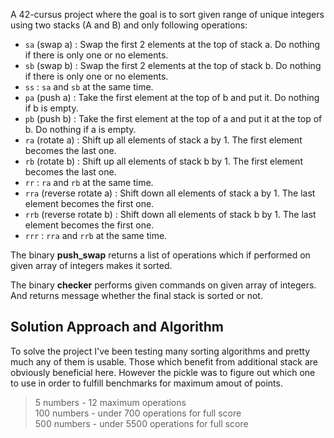 A 42-cursus project where the goal is to sort given range of unique integers using two stacks (A and B) and only following operations:

- `sa` (swap a) : Swap the first 2 elements at the top of stack a. Do nothing if there is only one or no elements.
- `sb` (swap b) : Swap the first 2 elements at the top of stack b. Do nothing if there is only one or no elements.
- `ss` : `sa` and `sb` at the same time.
- `pa` (push a) : Take the first element at the top of b and put it. Do nothing if b is empty.
- `pb` (push b) : Take the first element at the top of a and put it at the top of b. Do nothing if a is empty.
- `ra` (rotate a) : Shift up all elements of stack a by 1. The first element becomes the last one.
- `rb` (rotate b) : Shift up all elements of stack b by 1. The first element becomes the last one.
- `rr` : `ra` and `rb` at the same time.
- `rra` (reverse rotate a) : Shift down all elements of stack a by 1. The last element becomes the first one.
- `rrb` (reverse rotate b) : Shift down all elements of stack b by 1. The last element becomes the first one.
- `rrr` : `rra` and `rrb` at the same time.

The binary **push_swap** returns a list of operations which if performed on given array of integers makes it sorted.

The binary **checker** performs given commands on given array of integers. And returns message whether the final stack is sorted or not.

## Solution Approach and Algorithm
To solve the project I've been testing many sorting algorithms and pretty much any of them is usable. Those which benefit from additional stack are obviously beneficial here. However the pickle was to figure out which one to use in order to fulfill benchmarks for maximum amout of points.
> 5 numbers - 12 maximum operations\
> 100 numbers - under 700 operations for full score\
> 500 numbers - under 5500 operations for full score
